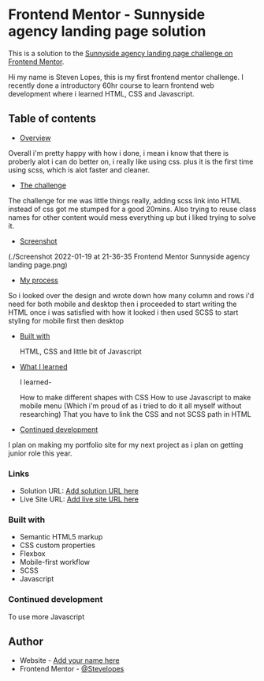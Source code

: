 # Frontend Mentor - Sunnyside agency landing page solution

This is a solution to the [Sunnyside agency landing page challenge on Frontend Mentor](https://www.frontendmentor.io/challenges/sunnyside-agency-landing-page-7yVs3B6ef). 


Hi my name is Steven Lopes, this is my first frontend mentor challenge. I recently done a introductory 60hr course to learn frontend web development where i learned HTML, CSS and Javascript.
## Table of contents

- [Overview](#overview)

Overall i'm pretty happy with how i done, i mean i know that there is proberly alot i can do better on, i really like using css. plus it is the first time using scss, which is alot faster and cleaner.

- [The challenge](#the-challenge)

The challenge for me was little things really, adding scss link into HTML instead of css got me stumped for a good 20mins. 
Also trying to reuse class names for other content would mess everything up but i liked trying to solve it.

- [Screenshot](#screenshot)

(./Screenshot 2022-01-19 at 21-36-35 Frontend Mentor Sunnyside agency landing page.png)

- [My process](#my-process)

So i looked over the design and wrote down how many column and rows i'd need for both mobile and desktop then i proceeded to start writing the HTML once i was satisfied with how it looked i then used SCSS to start styling for mobile first then desktop

- [Built with](#built-with)

  HTML, CSS and little bit of Javascript

- [What I learned](#what-i-learned)

  I learned-
  
  How to make different shapes with CSS
  How to use Javascript to make mobile menu (Which i'm proud of as i tried to do it all myself without researching)
  That you have to link the CSS and not SCSS path in HTML

- [Continued development](#continued-development)

I plan on making my portfolio site for my next project as i plan on getting junior role this year.

### Links

- Solution URL: [Add solution URL here](https://github.com/Stevelopes/sunnyside-agency-landing-page-main)
- Live Site URL: [Add live site URL here](https://stevelopes.github.io/sunnyside-agency-landing-page-main/)

### Built with

- Semantic HTML5 markup
- CSS custom properties
- Flexbox
- Mobile-first workflow
- SCSS
- Javascript


### Continued development

To use more Javascript

## Author

- Website - [Add your name here](https://github.com/Stevelopes)
- Frontend Mentor - [@Stevelopes](https://www.frontendmentor.io/profile/Stevelopes)


